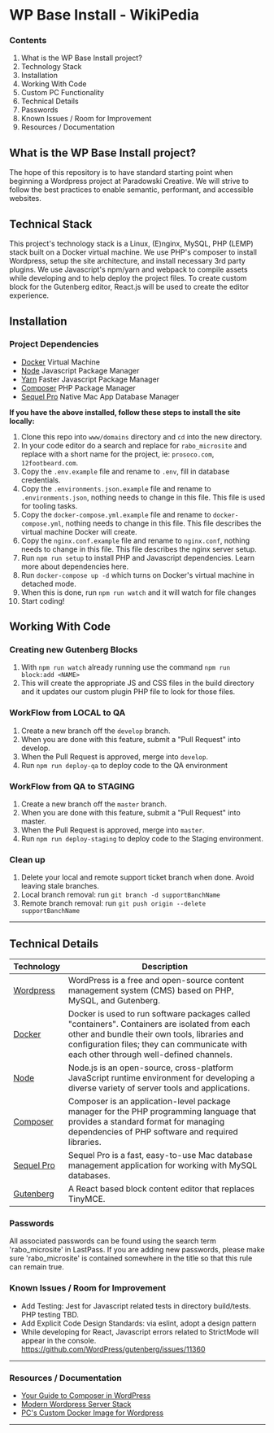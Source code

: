 # WP Base Install - WikiPedia

### Contents

1. What is the WP Base Install project?
2. Technology Stack
3. Installation
4. Working With Code
5. Custom PC Functionality
6. Technical Details
7. Passwords
8. Known Issues / Room for Improvement
9. Resources / Documentation

## What is the WP Base Install project?

The hope of this repository is to have standard starting point when beginning a Wordpress project at Paradowski Creative. We will strive to follow the best practices to enable semantic, performant, and accessible websites.

## Technical Stack

This project's technology stack is a Linux, (E)nginx, MySQL, PHP (LEMP) stack built on a Docker virtual machine. We use PHP's composer to install Wordpress, setup the site architecture, and install necessary 3rd party plugins. We use Javascript's npm/yarn and webpack to compile assets while developing and to help deploy the project files. To create custom block for the Gutenberg editor, React.js will be used to create the editor experience.

## Installation

### Project Dependencies

- [Docker](https://www.docker.com/) Virtual Machine
- [Node](https://nodejs.org/) Javascript Package Manager
- [Yarn](https://yarnpkg.com) Faster Javascript Package Manager
- [Composer](https://getcomposer.org/) PHP Package Manager
- [Sequel Pro](https://sequelpro.com/) Native Mac App Database Manager

**If you have the above installed, follow these steps to install the site locally:**

1. Clone this repo into `www/domains` directory and `cd` into the new directory.
1. In your code editor do a search and replace for `rabo_microsite` and replace with a short name for the project, ie: `prosoco.com`, `12footbeard.com`.
1. Copy the `.env.example` file and rename to `.env`, fill in database credentials.
1. Copy the `.environments.json.example` file and rename to `.environments.json`, nothing needs to change in this file. This file is used for tooling tasks.
1. Copy the `docker-compose.yml.example` file and rename to `docker-compose.yml`, nothing needs to change in this file. This file describes the virtual machine Docker will create.
1. Copy the `nginx.conf.example` file and rename to `nginx.conf`, nothing needs to change in this file. This file describes the nginx server setup.
1. Run `npm run setup` to install PHP and Javascript dependencies. Learn more about dependencies here.
1. Run `docker-compose up -d` which turns on Docker's virtual machine in detached mode.
1. When this is done, run `npm run watch` and it will watch for file changes
1. Start coding!

## Working With Code

### Creating new Gutenberg Blocks

1. With `npm run watch` already running use the command `npm run block:add <NAME>`
1. This will create the appropriate JS and CSS files in the build directory and it updates our custom plugin PHP file to look for those files.

### WorkFlow from LOCAL to QA

1. Create a new branch off the `develop` branch.
1. When you are done with this feature, submit a "Pull Request" into develop.
1. When the Pull Request is approved, merge into `develop`.
1. Run `npm run deploy-qa` to deploy code to the QA environment

### WorkFlow from QA to STAGING

1. Create a new branch off the `master` branch.
1. When you are done with this feature, submit a "Pull Request" into master.
1. When the Pull Request is approved, merge into `master`.
1. Run `npm run deploy-staging` to deploy code to the Staging environment.

### Clean up

1. Delete your local and remote support ticket branch when done. Avoid leaving stale branches.
1. Local branch removal: run `git branch -d supportBanchName`
1. Remote branch removal: run `git push origin --delete supportBanchName`

---

## Technical Details

| Technology                                     | Description                                                                                                                                                                                                                             |
| ---------------------------------------------- | --------------------------------------------------------------------------------------------------------------------------------------------------------------------------------------------------------------------------------------- |
| [Wordpress](http://wordpress.org)              | WordPress is a free and open-source content management system (CMS) based on PHP, MySQL, and Gutenberg.                                                                                                                                 |
| [Docker](https://docker.com/)                  | Docker is used to run software packages called "containers". Containers are isolated from each other and bundle their own tools, libraries and configuration files; they can communicate with each other through well-defined channels. |
| [Node](https://nodejs.org/)                    | Node.js is an open-source, cross-platform JavaScript runtime environment for developing a diverse variety of server tools and applications.                                                                                             |
| [Composer](https://getcomposer.org)            | Composer is an application-level package manager for the PHP programming language that provides a standard format for managing dependencies of PHP software and required libraries.                                                     |
| [Sequel Pro](https://sequelpro.com/)           | Sequel Pro is a fast, easy-to-use Mac database management application for working with MySQL databases.                                                                                                                                 |
| [Gutenberg](https://wordpress.org/gutenberg//) | A React based block content editor that replaces TinyMCE.                                                                                                                                                                               |

### Passwords

All associated passwords can be found using the search term 'rabo_microsite' in LastPass. If you are adding new passwords, please make sure 'rabo_microsite' is contained somewhere in the title so that this rule can remain true.

### Known Issues / Room for Improvement

- Add Testing: Jest for Javascript related tests in directory build/tests. PHP testing TBD.
- Add Explicit Code Design Standards: via eslint, adopt a design pattern
- While developing for React, Javascript errors related to StrictMode will appear in the console. https://github.com/WordPress/gutenberg/issues/11360

---

### Resources / Documentation

- [Your Guide to Composer in WordPress](https://composer.rarst.net/)
- [Modern Wordpress Server Stack](https://www.smashingmagazine.com/2016/05/modern-wordpress-server-stack/)
- [PC's Custom Docker Image for Wordpress](https://github.com/ParadowskiCreativeSTL/php-fpm/blob/master/Dockerfile)

---
